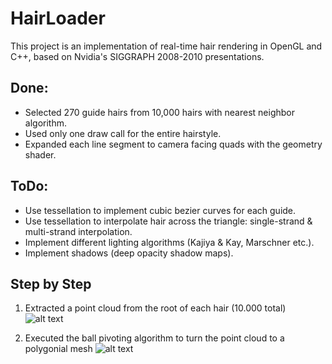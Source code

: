 # HairLoader

This project is an implementation of real-time hair rendering in OpenGL and C++, based on Nvidia's SIGGRAPH 2008-2010 presentations. 

## Done:
- Selected 270 guide hairs from 10,000 hairs with nearest neighbor algorithm.
- Used only one draw call for the entire hairstyle.
- Expanded each line segment to camera facing quads with the geometry shader.

## ToDo:
- Use tessellation to implement cubic bezier curves for each guide.
- Use tessellation to interpolate hair across the triangle: single-strand & multi-strand interpolation.
- Implement different lighting algorithms (Kajiya & Kay, Marschner etc.).
- Implement shadows (deep opacity shadow maps).

## Step by Step

1. Extracted a point cloud from the root of each hair (10.000 total)
![alt text](https://i.postimg.cc/PrrTnH5d/point-cloud.png)

2. Executed the ball pivoting algorithm to turn the point cloud to a polygonial mesh
![alt text](https://i.postimg.cc/dVrWWkc3/ball-pivoting.png)
